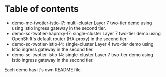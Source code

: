 # Table of contents

- demo-mc-twotier-istio-l7: multi-cluster Layer 7 two-tier demo using using Istio ingress gateway in the second tier.
- demo-sc-twotier-haproxy-l7: single-cluster Layer 7 two-tier demo using OpenShift's default router (HA-proxy) in the second tier.
- demo-sc-twotier-istio-l4: single-cluster Layer 4 two-tier demo using Istio ingress gateway in the second tier.
- demo-sc-twotier-istio-l4: single-cluster Layer 7 two-tier demo using Istio ingress gateway in the second tier.

Each demo has it´s own README file.



